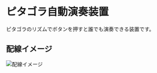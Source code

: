 ピタゴラ自動演奏装置
===

ピタゴラのリズムでボタンを押すと誰でも演奏できる装置です。

配線イメージ
---

![配線イメージ](https://rawgit.com/moomoo-ya/pythagora-player/master/wiring.svg)
